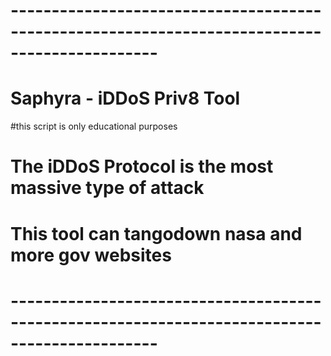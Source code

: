# ----------------------------------------------------------------------------------------------
# Saphyra - iDDoS Priv8 Tool
#this script is only educational purposes
# The iDDoS Protocol is the most massive type of attack
# This tool can tangodown nasa and more gov websites
#
# ----------------------------------------------------------------------------------------------

